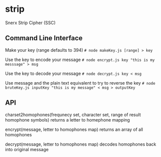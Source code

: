 # strip
Snerx Strip Cipher (SSC)

## Command Line Interface

Make your key (range defaults to 394)
`# node makeKey.js [range] > key`

Use the key to encode your message
`# node encrypt.js key "this is my messsage" > msg`

Use the key to decode your message
`# node decrypt.js key < msg`

Use message and the plain text equivalent to try to reverse the key
`# node bruteKey.js inputKey "this is my message" < msg > outputKey`

## API

charset2homophones(frequnecy set, character set, range of result homophone symbols) returns a letter to homephone mapping

encrypt(message, letter to homophones map) returns an array of all homophones

decrypt(message, letter to homophones map) decodes homophones back into original message
